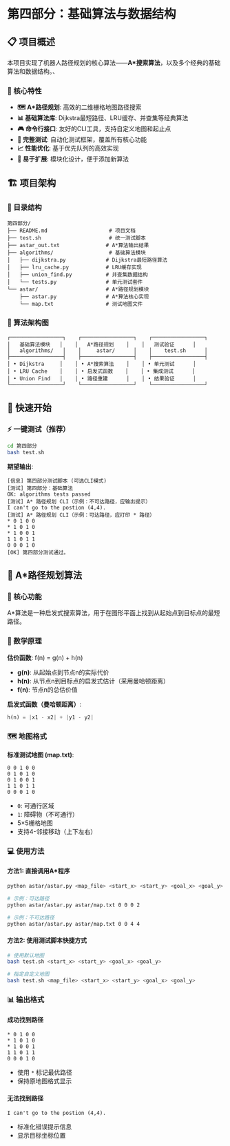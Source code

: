 # 第四部分：基础算法与数据结构

## 📋 项目概述

本项目实现了机器人路径规划的核心算法——**A*搜索算法**，以及多个经典的基础算法和数据结构。、

### 🎯 核心特性

- **🗺️ A*路径规划**: 高效的二维栅格地图路径搜索
- **📊 基础算法库**: Dijkstra最短路径、LRU缓存、并查集等经典算法
- **🎮 命令行接口**: 友好的CLI工具，支持自定义地图和起止点
- **🧪 完整测试**: 自动化测试框架，覆盖所有核心功能
- **📈 性能优化**: 基于优先队列的高效实现
- **🔧 易于扩展**: 模块化设计，便于添加新算法

## 🏗️ 项目架构

### 📁 目录结构

```
第四部分/
├── README.md                    # 项目文档
├── test.sh                      # 统一测试脚本
├── astar_out.txt               # A*算法输出结果
├── algorithms/                  # 基础算法模块
│   ├── dijkstra.py             # Dijkstra最短路径算法
│   ├── lru_cache.py            # LRU缓存实现
│   ├── union_find.py           # 并查集数据结构
│   └── tests.py                # 单元测试套件
└── astar/                      # A*路径规划模块
    ├── astar.py                # A*算法核心实现
    └── map.txt                 # 测试地图文件
```

### 🔄 算法架构图

```
┌─────────────────┐    ┌─────────────────┐    ┌─────────────────┐
│   基础算法模块   │    │   A*路径规划    │    │   测试验证      │
│   algorithms/   │    │     astar/      │    │    test.sh      │
├─────────────────┤    ├─────────────────┤    ├─────────────────┤
│ • Dijkstra     │    │ • A*搜索算法    │    │ • 单元测试      │
│ • LRU Cache    │    │ • 启发式函数    │    │ • 集成测试      │
│ • Union Find   │    │ • 路径重建      │    │ • 结果验证      │
└─────────────────┘    └─────────────────┘    └─────────────────┘
```

## 🚀 快速开始

### ⚡ 一键测试（推荐）

```bash
cd 第四部分
bash test.sh
```

**期望输出**:

```
[信息] 第四部分测试脚本 (可选CLI模式)
[测试] 第四部分：基础算法
OK: algorithms tests passed
[测试] A* 路径规划 CLI（示例：不可达路径，应输出提示）
I can't go to the postion (4,4).
[测试] A* 路径规划 CLI（示例：可达路径，应打印 * 路径）
* 0 1 0 0
* 1 0 1 0
* 1 0 0 1
1 1 0 1 1
0 0 0 1 0
[OK] 第四部分测试通过。
```

## 🎯 A*路径规划算法

### 📍 核心功能

A*算法是一种启发式搜索算法，用于在图形平面上找到从起始点到目标点的最短路径。

### 🧮 数学原理

**估价函数**: f(n) = g(n) + h(n)

- **g(n)**: 从起始点到节点n的实际代价
- **h(n)**: 从节点n到目标点的启发式估计（采用曼哈顿距离）
- **f(n)**: 节点n的总估价值

**启发式函数（曼哈顿距离）**:

```python
h(n) = |x1 - x2| + |y1 - y2|
```

### 🗺️ 地图格式

**标准测试地图 (map.txt)**:

```
0 0 1 0 0
0 1 0 1 0
0 1 0 0 1
1 1 0 1 1
0 0 0 1 0
```

- `0`: 可通行区域
- `1`: 障碍物（不可通行）
- 5×5栅格地图
- 支持4-邻接移动（上下左右）

### 💻 使用方法

#### 方法1: 直接调用A*程序

```bash
python astar/astar.py <map_file> <start_x> <start_y> <goal_x> <goal_y>

# 示例：可达路径
python astar/astar.py astar/map.txt 0 0 0 2

# 示例：不可达路径  
python astar/astar.py astar/map.txt 0 0 4 4
```

#### 方法2: 使用测试脚本快捷方式

```bash
# 使用默认地图
bash test.sh <start_x> <start_y> <goal_x> <goal_y>

# 指定自定义地图
bash test.sh <map_file> <start_x> <start_y> <goal_x> <goal_y>
```

### 📊 输出格式

#### 成功找到路径

```
* 0 1 0 0
* 1 0 1 0
* 1 0 0 1
1 1 0 1 1
0 0 0 1 0
```

- 使用 `*` 标记最优路径
- 保持原地图格式显示

#### 无法找到路径

```
I can't go to the postion (4,4).
```

- 标准化错误提示信息
- 显示目标坐标位置
